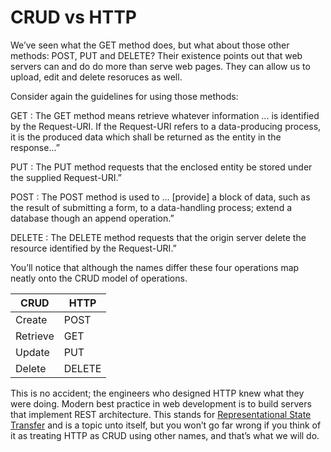 # CRUD vs HTTP

We’ve seen what the GET method does, but what about those other
methods: POST, PUT and DELETE? Their existence points out that web
servers can and do do more than serve web pages. They can allow us to
upload, edit and delete resoruces as well.

Consider again the guidelines for using those methods:

GET
:   The GET method means retrieve whatever information \... is
    identified by the Request-URI. If the Request-URI refers to a
    data-producing process, it is the produced data which shall be
    returned as the entity in the response\...”

PUT
:   The PUT method requests that the enclosed entity be stored under
    the supplied Request-URI.”

POST
:   The POST method is used to \... [provide] a block of data, such
    as the result of submitting a form, to a data-handling process;
    extend a database though an append operation.”

DELETE
:   The DELETE method requests that the origin server delete the
    resource identified by the Request-URI.”

You’ll notice that although the names differ these four operations map
neatly onto the CRUD model of operations.

| CRUD     | HTTP   |
|----------|--------|
| Create   | POST   |
| Retrieve | GET    |
| Update   | PUT    |
| Delete   | DELETE |


This is no accident; the engineers who designed HTTP knew what they were
doing. Modern best practice in web development is to build servers that
implement REST architecture. This stands for [Representational State
Transfer](http://en.wikipedia.org/wiki/Representational_State_Transfer)
and is a topic unto itself, but you won’t go far wrong if you think of
it as treating HTTP as CRUD using other names, and that’s what we will
do.
